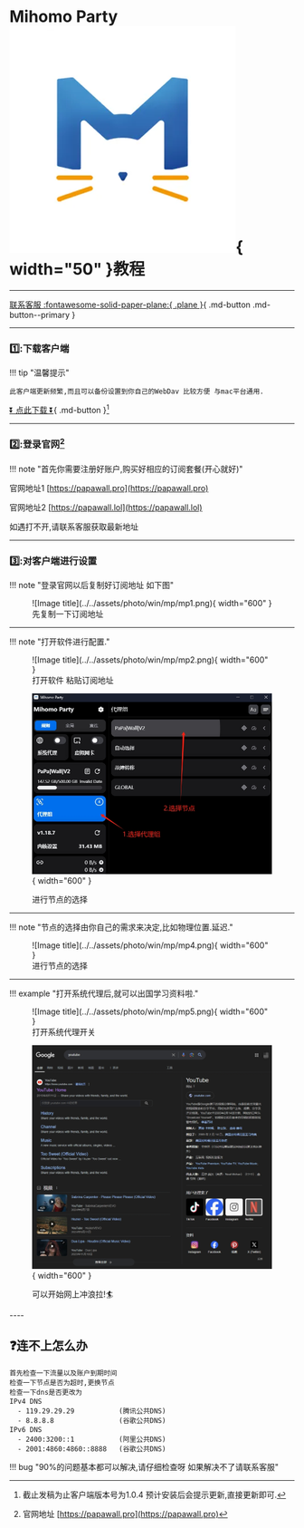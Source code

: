 # Mihomo Party![Image title](../../assets/photo/win/mp/mplogo.png){ width="50" }教程
---

[联系客服 :fontawesome-solid-paper-plane:{ .plane }](../../chat.html){ .md-button .md-button--primary }

---

### 1️⃣:下载客户端
!!! tip "温馨提示"
    
    此客户端更新频繁,而且可以备份设置到你自己的WebDav 比较方便 与mac平台通用.
    
[⏬ 点此下载 ⏬](https://154.12.80.60/mp_1.0.4.exe){ .md-button }[^1] 

---

### 2️⃣:登录官网[^2] 

!!! note "首先你需要注册好账户,购买好相应的订阅套餐(开心就好)"

官网地址1 [https://papawall.pro](https://papawall.pro)

官网地址2 [https://papawall.lol](https://papawall.lol)

如遇打不开,请联系客服获取最新地址


    
---

### 3️⃣:对客户端进行设置
!!! note "登录官网以后复制好订阅地址 如下图"
<figure markdown="span">
![Image title](../../assets/photo/win/mp/mp1.png){ width="600" }
  <figcaption>先复制一下订阅地址</figcaption>
</figure>

---

!!! note "打开软件进行配置."

<figure markdown="span">
![Image title](../../assets/photo/win/mp/mp2.png){ width="600" }
  <figcaption>打开软件 粘贴订阅地址</figcaption>

![Image title](../../assets/photo/win/mp/mp3.png){ width="600" }
  <figcaption>进行节点的选择</figcaption>
</figure>

---

!!! note "节点的选择由你自己的需求来决定,比如物理位置.延迟."

<figure markdown="span">
![Image title](../../assets/photo/win/mp/mp4.png){ width="600" }
  <figcaption>进行节点的选择</figcaption>
</figure>

---
!!! example "打开系统代理后,就可以出国学习资料啦."
<figure markdown="span">
![Image title](../../assets/photo/win/mp/mp5.png){ width="600" }
  <figcaption>打开系统代理开关</figcaption>

![Image title](../../assets/photo/win/clash/googlehello.png){ width="600" }
  <figcaption>可以开始网上冲浪拉!🏄‍</figcaption>
</figure>
----

## ❓连不上怎么办
    首先检查一下流量以及账户到期时间
    检查一下节点是否为超时,更换节点
    检查一下dns是否更改为
    IPv4 DNS
      - 119.29.29.29           (腾讯公共DNS)
      - 8.8.8.8                (谷歌公共DNS)
    IPv6 DNS
      - 2400:3200::1           (阿里公共DNS)
      - 2001:4860:4860::8888   (谷歌公共DNS)
!!! bug "90%的问题基本都可以解决,请仔细检查呀 如果解决不了请联系客服"


[^1]: 截止发稿为止客户端版本号为1.0.4 预计安装后会提示更新,直接更新即可.
[^2]: 官网地址 [https://papawall.pro](https://papawall.pro)